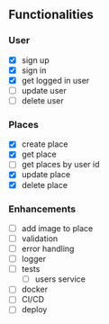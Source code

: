 ## Functionalities


### User
- [x] sign up
- [x] sign in
- [x] get logged in user
- [ ] update user
- [ ] delete user

### Places
- [x] create place
- [x] get place
- [ ] get places by user id
- [x] update place
- [x] delete place

### Enhancements
- [ ] add image to place
- [ ] validation
- [ ] error handling
- [ ] logger
- [ ] tests
  - [ ] users service
- [ ] docker
- [ ] CI/CD
- [ ] deploy
